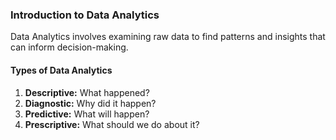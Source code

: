 ### Introduction to Data Analytics  
Data Analytics involves examining raw data to find patterns and insights that can inform decision-making.

#### Types of Data Analytics  
1. **Descriptive:** What happened?  
2. **Diagnostic:** Why did it happen?  
3. **Predictive:** What will happen?  
4. **Prescriptive:** What should we do about it?  
